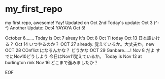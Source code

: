 # my_first_repo
my first repo, awesome! Yay! 
Updated on Oct 2nd 
Today's update:  Oct 3 (^-^)
Another Update: Oct4
YAYAYA Oct 5! 

October 6.......
Today is Oct 7 alreay
It's Oct 8
Oct 11 today
Oct 13 日本語いける？
Oct 14 いつやるのか？
OCT 27 already. 覚えているか。大丈夫か。new
OCT 28 COnflict になるんかな？
どうかな
OCT 29 Ganbare.....!
Nov 8 だよ
すでにNov10どうしよう
今日はNov11覚えているか。
Today is Nov 12 at burlington rink
Nov 16 どこまで進みましたか？


















EOF